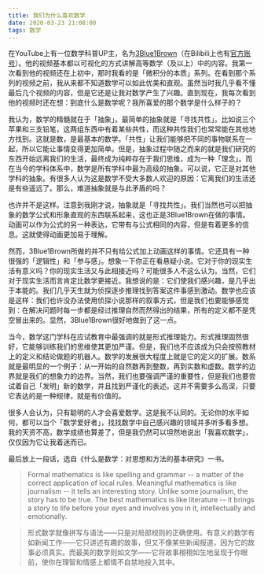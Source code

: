 ```yaml
---
title: 我们为什么喜欢数学
date: 2020-03-23 21:08:00
tags: 数学
---
```


在YouTube上有一位数学科普UP主，名为[3Blue1Brown](https://www.youtube.com/channel/UCYO_jab_esuFRV4b17AJtAw)（在Bilibili上也有[官方账号](https://space.bilibili.com/88461692)）。他的视频基本都以可视化的方式讲解高等数学（及以上）中的内容。我第一次看到他的视频还在上初中，那时我看的是「微积分的本质」系列。在看到那个系列的视频之前，我从来都不知道数学可以如此优美和直观。虽然当时我几乎看不懂最后几个视频的内容，但是它还是让我对数学产生了兴趣。直到现在，我每次看到他的视频时还在想：到底什么是数学呢？我所喜爱的那个数学是什么样子的？

我认为，数学的精髓就在于「抽象」。最简单的抽象就是「寻找共性」。比如说三个苹果和三支铅笔，这两组东西中有着某些共性，而这种共性我们也常常能在其他地方找到。这就是数，是最基本的数学。「共性」让我们能够把不同的事物联系在一起，所以它能让事情变得更加简单。但是，抽象过程中随之而来的就是我们研究的东西开始远离我们的生活，最终成为纯粹存在于我们思维，成为一种「理念」。而在当今的学科体系中，数学是所有学科中最为高级的抽象。可以说，它正是对其他学科的抽象。有很多人认为这是数学不受大多数人欢迎的原因：它离我们的生活还是有些遥远了。那么，难道抽象就是与此矛盾的吗？

也许并不是这样。注意到我刚才说，抽象就是「寻找共性」。我们当然也可以把抽象的数学公式和形象直观的东西联系起来，这也正是3Blue1Brown在做的事情。动画可以作为公式的另一种表达，它带有与公式相同的内容，但是有着更多的信息。这就使得动画更加易于理解。

然而，3Blue1Brown所做的并不只有给公式加上动画这样的事情。它还具有一种很强的「逻辑性」和「参与感」。想象一下你正在看悬疑小说。它对于你的现实生活有意义吗？你的现实生活又与此相接近吗？可能很多人不这么认为。当然，它们对于现实生活而言肯定比数学更接近。我想说的是：它们使我们感兴趣，是几乎出于本能的。我们几乎天生就为侦探逐步推理找到答案这件事感到激动。数学也应该是这样：我们也许没办法使用侦探小说那样的叙事方式，但是我们也要能够感觉到：在解决问题时每一步都是经过推理自然而然得出的结果，所有的定义都不是凭空冒出来的。显然，3Blue1Brown很好地做到了这一点。

当今，数学这门学科在应试教育中最强调的就是形式推理能力。形式推理固然很好，它能够训练我们的思维使其更加严谨。但是，我们也不应该成为只会按照教材上的定义和结论做题的机器人。数学的发展很大程度上就是它的定义的扩展。数系就是最明显的一个例子：从一开始的自然数再到整数，再到实数和虚数。数学的边界就是我们的想象力的边界。当然，我们也要强调严谨的重要性，但是我们也要尝试着自己「发明」新的数学，并且找到严谨化的表述。这并不需要多么高深，只要它表达的是一种规律，就是有价值的。

很多人会认为，只有聪明的人才会喜爱数学。这是我不认同的。无论你的水平如何，都可以当个「数学爱好者」，找找数学中自己感兴趣的领域并多听多看多想。我的天资不高，数学成绩也算差了，但是我仍然可以坦然地说出「我喜欢数学」，仅仅因为它让我着迷而已。

最后放上一段话，选自《什么是数学：对思想和方法的基本研究》一书。

> Formal mathematics is like spelling and grammar --  a matter of the correct application of local rules. Meaningful mathematics is like journalism -- it tells an interesting story. Unlike some journalism, the story has to be true. The best mathematics is like literature -- it brings a story to life before your eyes and involves you in it, intellectually and emotionally.
>

> 形式数学就像拼写与语法——只是对局部规则的正确使用。有意义的数学有如新闻工作——它只讲述有趣的故事，但又不像某些新闻报道，因为它的故事必须真实。而最美的数学则如文学——它将故事栩栩如生地呈现于你眼前，使你在理智和情感上都情不自禁地投入其中。